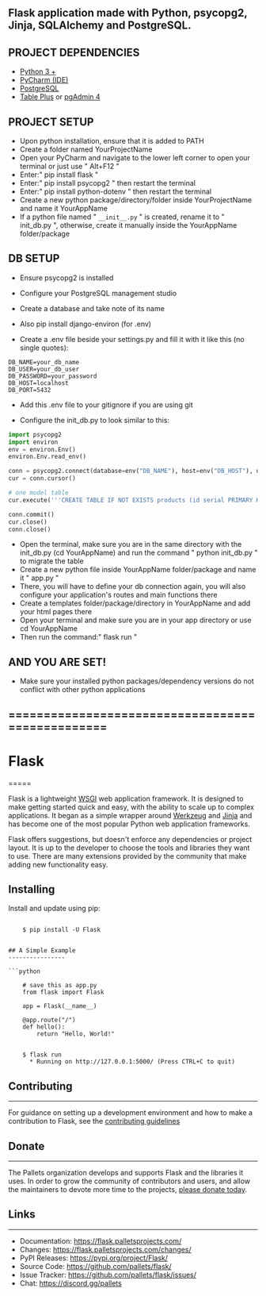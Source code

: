 ## Flask application made with Python, psycopg2, Jinja, SQLAlchemy and PostgreSQL.

## PROJECT DEPENDENCIES
- [Python 3 +](https://www.python.org/downloads/)
- [PyCharm (IDE)](https://www.jetbrains.com/pycharm/download/?section=windows)
- [PostgreSQL](https://www.enterprisedb.com/downloads/postgres-postgresql-downloads)
- [Table Plus](https://tableplus.com/windows) or [pgAdmin 4](https://www.pgadmin.org/download/pgadmin-4-windows/)

## PROJECT SETUP
- Upon python installation, ensure that it is added to PATH
- Create a folder named YourProjectName
- Open your PyCharm and navigate to the lower left corner to open your terminal or just use " Alt+F12 "
- Enter:" pip install flask "
- Enter:" pip install psycopg2 " then restart the terminal
- Enter:" pip install python-dotenv " then restart the terminal
- Create a new python package/directory/folder inside YourProjectName and name it YourAppName
- If a python file named " `__init__.py` " is created, rename it to " init_db.py ", otherwise, create it manually inside the YourAppName folder/package

## DB SETUP
- Ensure psycopg2 is installed
- Configure your PostgreSQL management studio
- Create a database and take note of its name

- Also pip install django-environ (for .env)
- Create a .env file beside your settings.py and fill it with it like this (no single quotes):
```
DB_NAME=your_db_name
DB_USER=your_db_user
DB_PASSWORD=your_password
DB_HOST=localhost
DB_PORT=5432
```
- Add this .env file to your gitignore if you are using git

- Configure the init_db.py to look similar to this:
```python
import psycopg2
import environ
env = environ.Env()
environ.Env.read_env()

conn = psycopg2.connect(database=env("DB_NAME"), host=env("DB_HOST"), user=env("DB_USER"), password=env("DB_PASSWORD"), port=env("DB_PORT"))
cur = conn.cursor()

# one model table
cur.execute('''CREATE TABLE IF NOT EXISTS products (id serial PRIMARY KEY, name varchar(100), variant integer, qty integer, price float, description varchar(255));''')

conn.commit()
cur.close()
conn.close()
```
- Open the terminal, make sure you are in the same directory with the init_db.py (cd YourAppName) and run the command " python init_db.py " to migrate the table
- Create a new python file inside YourAppName folder/package and name it " app.py "
- There, you will have to define your db connection again, you will also configure your application's routes and main functions there
- Create a templates folder/package/directory in YourAppName and add your html pages there
- Open your terminal and make sure you are in your app directory or use cd YourAppName
- Then run the command:" flask run "

## AND YOU ARE SET!
- Make sure your installed python packages/dependency versions do not conflict with other python applications

## =================================================

# Flask
=====

Flask is a lightweight [WSGI](https://wsgi.readthedocs.io/) web application framework. It is designed
to make getting started quick and easy, with the ability to scale up to
complex applications. It began as a simple wrapper around [Werkzeug](https://werkzeug.palletsprojects.com/)
and [Jinja](https://jinja.palletsprojects.com/) and has become one of the most popular Python web
application frameworks.

Flask offers suggestions, but doesn't enforce any dependencies or
project layout. It is up to the developer to choose the tools and
libraries they want to use. There are many extensions provided by the
community that make adding new functionality easy.


## Installing

Install and update using pip:

```

    $ pip install -U Flask


## A Simple Example
----------------

```python

    # save this as app.py
    from flask import Flask

    app = Flask(__name__)

    @app.route("/")
    def hello():
        return "Hello, World!"
```

```

    $ flask run
      * Running on http://127.0.0.1:5000/ (Press CTRL+C to quit)
```


## Contributing
------------

For guidance on setting up a development environment and how to make a
contribution to Flask, see the [contributing guidelines](https://github.com/pallets/flask/blob/main/CONTRIBUTING.rst)


## Donate
------

The Pallets organization develops and supports Flask and the libraries
it uses. In order to grow the community of contributors and users, and
allow the maintainers to devote more time to the projects, [please
donate today](https://palletsprojects.com/donate).


## Links
-----

-   Documentation: https://flask.palletsprojects.com/
-   Changes: https://flask.palletsprojects.com/changes/
-   PyPI Releases: https://pypi.org/project/Flask/
-   Source Code: https://github.com/pallets/flask/
-   Issue Tracker: https://github.com/pallets/flask/issues/
-   Chat: https://discord.gg/pallets
